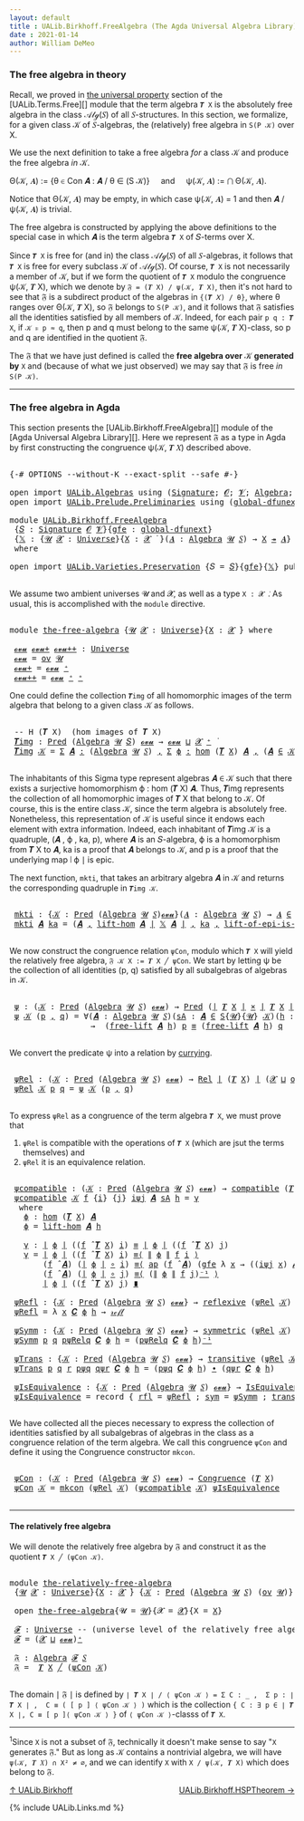 ```yaml
---
layout: default
title : UALib.Birkhoff.FreeAlgebra (The Agda Universal Algebra Library)
date : 2021-01-14
author: William DeMeo
---
```


### <a id="the-free-algebra-in-theory">The free algebra in theory</a>

Recall, we proved in [the universal property](UALib.Terms.Free.html#the-universal-property) section of the [UALib.Terms.Free][] module that the term algebra `𝑻 X` is the absolutely free algebra in the class 𝒜𝓁ℊ(𝑆) of all 𝑆-structures. In this section, we formalize, for a given class 𝒦 of 𝑆-algebras, the (relatively) free algebra in `S(P 𝒦)` over X.

We use the next definition to take a free algebra *for* a class 𝒦 and produce the free algebra *in* 𝒦.

Θ(𝒦, 𝑨) := {θ ∈ Con 𝑨 : 𝑨 / θ ∈ (S 𝒦)} &nbsp; &nbsp; and &nbsp; &nbsp; ψ(𝒦, 𝑨) := ⋂ Θ(𝒦, 𝑨).

Notice that Θ(𝒦, 𝑨) may be empty, in which case ψ(𝒦, 𝑨) = 1 and then 𝑨 / ψ(𝒦, 𝑨) is trivial.

The free algebra is constructed by applying the above definitions to the special case in which 𝑨 is the term algebra `𝑻 X` of 𝑆-terms over X.

Since `𝑻 X` is free for (and in) the class 𝒜𝓁ℊ(𝑆) of all 𝑆-algebras, it follows that `𝑻 X` is free for every subclass 𝒦 of 𝒜𝓁ℊ(𝑆). Of course, `𝑻 X` is not necessarily a member of 𝒦, but if we form the quotient of `𝑻 X` modulo the congruence ψ(𝒦, 𝑻 X), which we denote by `𝔉 = (𝑻 X) / ψ(𝒦, 𝑻 X)`, then it's not hard to see that 𝔉 is a subdirect product of the algebras in `{(𝑻 𝑋) / θ}`, where θ ranges over Θ(𝒦, 𝑻 X), so 𝔉 belongs to `S(P 𝒦)`, and it follows that 𝔉 satisfies all the identities satisfied by all members of 𝒦.  Indeed, for each pair `p q : 𝑻 X`, if `𝒦 ⊧ p ≈ q`, then p and q must belong to the same ψ(𝒦, 𝑻 X)-class, so p and q are identified in the quotient 𝔉.

The 𝔉 that we have just defined is called the **free algebra over** 𝒦 **generated by** `X` and (because of what we just observed) we may say that 𝔉 is free *in* `S(P 𝒦)`.

-----------------------

### <a id="the-free-algebra-in-agda">The free algebra in Agda</a>

This section presents the [UALib.Birkhoff.FreeAlgebra][] module of the [Agda Universal Algebra Library][].  Here we represent 𝔉 as a type in Agda by first constructing the congruence ψ(𝒦, 𝑻 𝑋) described above.

<pre class="Agda">

<a id="2162" class="Symbol">{-#</a> <a id="2166" class="Keyword">OPTIONS</a> <a id="2174" class="Pragma">--without-K</a> <a id="2186" class="Pragma">--exact-split</a> <a id="2200" class="Pragma">--safe</a> <a id="2207" class="Symbol">#-}</a>

<a id="2212" class="Keyword">open</a> <a id="2217" class="Keyword">import</a> <a id="2224" href="UALib.Algebras.html" class="Module">UALib.Algebras</a> <a id="2239" class="Keyword">using</a> <a id="2245" class="Symbol">(</a><a id="2246" href="UALib.Algebras.Signatures.html#1457" class="Function">Signature</a><a id="2255" class="Symbol">;</a> <a id="2257" href="universes.html#613" class="Generalizable">𝓞</a><a id="2258" class="Symbol">;</a> <a id="2260" href="universes.html#617" class="Generalizable">𝓥</a><a id="2261" class="Symbol">;</a> <a id="2263" href="UALib.Algebras.Algebras.html#813" class="Function">Algebra</a><a id="2270" class="Symbol">;</a> <a id="2272" href="UALib.Algebras.Algebras.html#3579" class="Function Operator">_↠_</a><a id="2275" class="Symbol">)</a>
<a id="2277" class="Keyword">open</a> <a id="2282" class="Keyword">import</a> <a id="2289" href="UALib.Prelude.Preliminaries.html" class="Module">UALib.Prelude.Preliminaries</a> <a id="2317" class="Keyword">using</a> <a id="2323" class="Symbol">(</a><a id="2324" href="MGS-Subsingleton-Theorems.html#3468" class="Function">global-dfunext</a><a id="2338" class="Symbol">;</a> <a id="2340" href="universes.html#551" class="Postulate">Universe</a><a id="2348" class="Symbol">;</a> <a id="2350" href="universes.html#758" class="Function Operator">_̇</a><a id="2352" class="Symbol">)</a>

<a id="2355" class="Keyword">module</a> <a id="2362" href="UALib.Birkhoff.FreeAlgebra.html" class="Module">UALib.Birkhoff.FreeAlgebra</a>
 <a id="2390" class="Symbol">{</a><a id="2391" href="UALib.Birkhoff.FreeAlgebra.html#2391" class="Bound">𝑆</a> <a id="2393" class="Symbol">:</a> <a id="2395" href="UALib.Algebras.Signatures.html#1457" class="Function">Signature</a> <a id="2405" href="universes.html#613" class="Generalizable">𝓞</a> <a id="2407" href="universes.html#617" class="Generalizable">𝓥</a><a id="2408" class="Symbol">}{</a><a id="2410" href="UALib.Birkhoff.FreeAlgebra.html#2410" class="Bound">gfe</a> <a id="2414" class="Symbol">:</a> <a id="2416" href="MGS-Subsingleton-Theorems.html#3468" class="Function">global-dfunext</a><a id="2430" class="Symbol">}</a>
 <a id="2433" class="Symbol">{</a><a id="2434" href="UALib.Birkhoff.FreeAlgebra.html#2434" class="Bound">𝕏</a> <a id="2436" class="Symbol">:</a> <a id="2438" class="Symbol">{</a><a id="2439" href="UALib.Birkhoff.FreeAlgebra.html#2439" class="Bound">𝓤</a> <a id="2441" href="UALib.Birkhoff.FreeAlgebra.html#2441" class="Bound">𝓧</a> <a id="2443" class="Symbol">:</a> <a id="2445" href="universes.html#551" class="Postulate">Universe</a><a id="2453" class="Symbol">}{</a><a id="2455" href="UALib.Birkhoff.FreeAlgebra.html#2455" class="Bound">X</a> <a id="2457" class="Symbol">:</a> <a id="2459" href="UALib.Birkhoff.FreeAlgebra.html#2441" class="Bound">𝓧</a> <a id="2461" href="universes.html#758" class="Function Operator">̇</a> <a id="2463" class="Symbol">}(</a><a id="2465" href="UALib.Birkhoff.FreeAlgebra.html#2465" class="Bound">𝑨</a> <a id="2467" class="Symbol">:</a> <a id="2469" href="UALib.Algebras.Algebras.html#813" class="Function">Algebra</a> <a id="2477" href="UALib.Birkhoff.FreeAlgebra.html#2439" class="Bound">𝓤</a> <a id="2479" href="UALib.Birkhoff.FreeAlgebra.html#2391" class="Bound">𝑆</a><a id="2480" class="Symbol">)</a> <a id="2482" class="Symbol">→</a> <a id="2484" href="UALib.Birkhoff.FreeAlgebra.html#2455" class="Bound">X</a> <a id="2486" href="UALib.Algebras.Algebras.html#3579" class="Function Operator">↠</a> <a id="2488" href="UALib.Birkhoff.FreeAlgebra.html#2465" class="Bound">𝑨</a><a id="2489" class="Symbol">}</a>
 <a id="2492" class="Keyword">where</a>

<a id="2499" class="Keyword">open</a> <a id="2504" class="Keyword">import</a> <a id="2511" href="UALib.Varieties.Preservation.html" class="Module">UALib.Varieties.Preservation</a> <a id="2540" class="Symbol">{</a><a id="2541" class="Argument">𝑆</a> <a id="2543" class="Symbol">=</a> <a id="2545" href="UALib.Birkhoff.FreeAlgebra.html#2391" class="Bound">𝑆</a><a id="2546" class="Symbol">}{</a><a id="2548" href="UALib.Birkhoff.FreeAlgebra.html#2410" class="Bound">gfe</a><a id="2551" class="Symbol">}{</a><a id="2553" href="UALib.Birkhoff.FreeAlgebra.html#2434" class="Bound">𝕏</a><a id="2554" class="Symbol">}</a> <a id="2556" class="Keyword">public</a>

</pre>

We assume two ambient universes 𝓤 and 𝓧, as well as a type `X : 𝓧 ̇`. As usual, this is accomplished with the `module` directive.

<pre class="Agda">

<a id="2721" class="Keyword">module</a> <a id="the-free-algebra"></a><a id="2728" href="UALib.Birkhoff.FreeAlgebra.html#2728" class="Module">the-free-algebra</a> <a id="2745" class="Symbol">{</a><a id="2746" href="UALib.Birkhoff.FreeAlgebra.html#2746" class="Bound">𝓤</a> <a id="2748" href="UALib.Birkhoff.FreeAlgebra.html#2748" class="Bound">𝓧</a> <a id="2750" class="Symbol">:</a> <a id="2752" href="universes.html#551" class="Postulate">Universe</a><a id="2760" class="Symbol">}{</a><a id="2762" href="UALib.Birkhoff.FreeAlgebra.html#2762" class="Bound">X</a> <a id="2764" class="Symbol">:</a> <a id="2766" href="UALib.Birkhoff.FreeAlgebra.html#2748" class="Bound">𝓧</a> <a id="2768" href="universes.html#758" class="Function Operator">̇</a><a id="2769" class="Symbol">}</a> <a id="2771" class="Keyword">where</a>

 <a id="the-free-algebra.𝓸𝓿𝓾"></a><a id="2779" href="UALib.Birkhoff.FreeAlgebra.html#2779" class="Function">𝓸𝓿𝓾</a> <a id="the-free-algebra.𝓸𝓿𝓾+"></a><a id="2783" href="UALib.Birkhoff.FreeAlgebra.html#2783" class="Function">𝓸𝓿𝓾+</a> <a id="the-free-algebra.𝓸𝓿𝓾++"></a><a id="2788" href="UALib.Birkhoff.FreeAlgebra.html#2788" class="Function">𝓸𝓿𝓾++</a> <a id="2794" class="Symbol">:</a> <a id="2796" href="universes.html#551" class="Postulate">Universe</a>
 <a id="2806" href="UALib.Birkhoff.FreeAlgebra.html#2779" class="Function">𝓸𝓿𝓾</a> <a id="2810" class="Symbol">=</a> <a id="2812" href="UALib.Relations.Congruences.html#933" class="Function">ov</a> <a id="2815" href="UALib.Birkhoff.FreeAlgebra.html#2746" class="Bound">𝓤</a>
 <a id="2818" href="UALib.Birkhoff.FreeAlgebra.html#2783" class="Function">𝓸𝓿𝓾+</a> <a id="2823" class="Symbol">=</a> <a id="2825" href="UALib.Birkhoff.FreeAlgebra.html#2779" class="Function">𝓸𝓿𝓾</a> <a id="2829" href="universes.html#527" class="Function Operator">⁺</a>
 <a id="2832" href="UALib.Birkhoff.FreeAlgebra.html#2788" class="Function">𝓸𝓿𝓾++</a> <a id="2838" class="Symbol">=</a> <a id="2840" href="UALib.Birkhoff.FreeAlgebra.html#2779" class="Function">𝓸𝓿𝓾</a> <a id="2844" href="universes.html#527" class="Function Operator">⁺</a> <a id="2846" href="universes.html#527" class="Function Operator">⁺</a>
</pre>

One could define the collection `𝑻img` of all homomorphic images of the term algebra that belong to a given class 𝒦 as follows.

<pre class="Agda">

 <a id="3004" class="Comment">-- H (𝑻 X)  (hom images of 𝑻 X)</a>
 <a id="the-free-algebra.𝑻img"></a><a id="3037" href="UALib.Birkhoff.FreeAlgebra.html#3037" class="Function">𝑻img</a> <a id="3042" class="Symbol">:</a> <a id="3044" href="UALib.Relations.Unary.html#1082" class="Function">Pred</a> <a id="3049" class="Symbol">(</a><a id="3050" href="UALib.Algebras.Algebras.html#813" class="Function">Algebra</a> <a id="3058" href="UALib.Birkhoff.FreeAlgebra.html#2746" class="Bound">𝓤</a> <a id="3060" href="UALib.Birkhoff.FreeAlgebra.html#2391" class="Bound">𝑆</a><a id="3061" class="Symbol">)</a> <a id="3063" href="UALib.Birkhoff.FreeAlgebra.html#2779" class="Function">𝓸𝓿𝓾</a> <a id="3067" class="Symbol">→</a> <a id="3069" href="UALib.Birkhoff.FreeAlgebra.html#2779" class="Function">𝓸𝓿𝓾</a> <a id="3073" href="Agda.Primitive.html#636" class="Function Operator">⊔</a> <a id="3075" href="UALib.Birkhoff.FreeAlgebra.html#2748" class="Bound">𝓧</a> <a id="3077" href="universes.html#527" class="Function Operator">⁺</a> <a id="3079" href="universes.html#758" class="Function Operator">̇</a>
 <a id="3082" href="UALib.Birkhoff.FreeAlgebra.html#3037" class="Function">𝑻img</a> <a id="3087" href="UALib.Birkhoff.FreeAlgebra.html#3087" class="Bound">𝒦</a> <a id="3089" class="Symbol">=</a> <a id="3091" href="MGS-MLTT.html#3074" class="Function">Σ</a> <a id="3093" href="UALib.Birkhoff.FreeAlgebra.html#3093" class="Bound">𝑨</a> <a id="3095" href="MGS-MLTT.html#3074" class="Function">꞉</a> <a id="3097" class="Symbol">(</a><a id="3098" href="UALib.Algebras.Algebras.html#813" class="Function">Algebra</a> <a id="3106" href="UALib.Birkhoff.FreeAlgebra.html#2746" class="Bound">𝓤</a> <a id="3108" href="UALib.Birkhoff.FreeAlgebra.html#2391" class="Bound">𝑆</a><a id="3109" class="Symbol">)</a> <a id="3111" href="MGS-MLTT.html#3074" class="Function">,</a> <a id="3113" href="MGS-MLTT.html#3074" class="Function">Σ</a> <a id="3115" href="UALib.Birkhoff.FreeAlgebra.html#3115" class="Bound">ϕ</a> <a id="3117" href="MGS-MLTT.html#3074" class="Function">꞉</a> <a id="3119" href="UALib.Homomorphisms.Basic.html#2062" class="Function">hom</a> <a id="3123" class="Symbol">(</a><a id="3124" href="UALib.Terms.Free.html#1035" class="Function">𝑻</a> <a id="3126" href="UALib.Birkhoff.FreeAlgebra.html#2762" class="Bound">X</a><a id="3127" class="Symbol">)</a> <a id="3129" href="UALib.Birkhoff.FreeAlgebra.html#3093" class="Bound">𝑨</a> <a id="3131" href="MGS-MLTT.html#3074" class="Function">,</a> <a id="3133" class="Symbol">(</a><a id="3134" href="UALib.Birkhoff.FreeAlgebra.html#3093" class="Bound">𝑨</a> <a id="3136" href="UALib.Relations.Unary.html#2719" class="Function Operator">∈</a> <a id="3138" href="UALib.Birkhoff.FreeAlgebra.html#3087" class="Bound">𝒦</a><a id="3139" class="Symbol">)</a> <a id="3141" href="MGS-MLTT.html#3515" class="Function Operator">×</a> <a id="3143" href="UALib.Prelude.Inverses.html#2388" class="Function">Epic</a> <a id="3148" href="UALib.Prelude.Preliminaries.html#10371" class="Function Operator">∣</a> <a id="3150" href="UALib.Birkhoff.FreeAlgebra.html#3115" class="Bound">ϕ</a> <a id="3152" href="UALib.Prelude.Preliminaries.html#10371" class="Function Operator">∣</a>

</pre>

The inhabitants of this Sigma type represent algebras 𝑨 ∈ 𝒦 such that there exists a surjective homomorphism ϕ : hom (𝑻 X) 𝑨. Thus, 𝑻img represents the collection of all homomorphic images of 𝑻 X that belong to 𝒦.  Of course, this is the entire class 𝒦, since the term algebra is absolutely free. Nonetheless, this representation of 𝒦 is useful since it endows each element with extra information.  Indeed, each inhabitant of 𝑻img 𝒦 is a quadruple, (𝑨 , ϕ , ka, p), where 𝑨 is an 𝑆-algebra, ϕ is a homomorphism from 𝑻 X to 𝑨, ka is a proof that 𝑨 belongs to 𝒦, and p is a proof that the underlying map ∣ ϕ ∣ is epic.

The next function, `mkti`, that takes an arbitrary algebra 𝑨 in 𝒦 and returns the corresponding quadruple in `𝑻img 𝒦`.

<pre class="Agda">

 <a id="the-free-algebra.mkti"></a><a id="3920" href="UALib.Birkhoff.FreeAlgebra.html#3920" class="Function">mkti</a> <a id="3925" class="Symbol">:</a> <a id="3927" class="Symbol">{</a><a id="3928" href="UALib.Birkhoff.FreeAlgebra.html#3928" class="Bound">𝒦</a> <a id="3930" class="Symbol">:</a> <a id="3932" href="UALib.Relations.Unary.html#1082" class="Function">Pred</a> <a id="3937" class="Symbol">(</a><a id="3938" href="UALib.Algebras.Algebras.html#813" class="Function">Algebra</a> <a id="3946" href="UALib.Birkhoff.FreeAlgebra.html#2746" class="Bound">𝓤</a> <a id="3948" href="UALib.Birkhoff.FreeAlgebra.html#2391" class="Bound">𝑆</a><a id="3949" class="Symbol">)</a><a id="3950" href="UALib.Birkhoff.FreeAlgebra.html#2779" class="Function">𝓸𝓿𝓾</a><a id="3953" class="Symbol">}(</a><a id="3955" href="UALib.Birkhoff.FreeAlgebra.html#3955" class="Bound">𝑨</a> <a id="3957" class="Symbol">:</a> <a id="3959" href="UALib.Algebras.Algebras.html#813" class="Function">Algebra</a> <a id="3967" href="UALib.Birkhoff.FreeAlgebra.html#2746" class="Bound">𝓤</a> <a id="3969" href="UALib.Birkhoff.FreeAlgebra.html#2391" class="Bound">𝑆</a><a id="3970" class="Symbol">)</a> <a id="3972" class="Symbol">→</a> <a id="3974" href="UALib.Birkhoff.FreeAlgebra.html#3955" class="Bound">𝑨</a> <a id="3976" href="UALib.Relations.Unary.html#2719" class="Function Operator">∈</a> <a id="3978" href="UALib.Birkhoff.FreeAlgebra.html#3928" class="Bound">𝒦</a> <a id="3980" class="Symbol">→</a> <a id="3982" href="UALib.Birkhoff.FreeAlgebra.html#3037" class="Function">𝑻img</a> <a id="3987" href="UALib.Birkhoff.FreeAlgebra.html#3928" class="Bound">𝒦</a>
 <a id="3990" href="UALib.Birkhoff.FreeAlgebra.html#3920" class="Function">mkti</a> <a id="3995" href="UALib.Birkhoff.FreeAlgebra.html#3995" class="Bound">𝑨</a> <a id="3997" href="UALib.Birkhoff.FreeAlgebra.html#3997" class="Bound">ka</a> <a id="4000" class="Symbol">=</a> <a id="4002" class="Symbol">(</a><a id="4003" href="UALib.Birkhoff.FreeAlgebra.html#3995" class="Bound">𝑨</a> <a id="4005" href="UALib.Prelude.Preliminaries.html#5763" class="InductiveConstructor Operator">,</a> <a id="4007" href="UALib.Terms.Free.html#1757" class="Function">lift-hom</a> <a id="4016" href="UALib.Birkhoff.FreeAlgebra.html#3995" class="Bound">𝑨</a> <a id="4018" href="UALib.Prelude.Preliminaries.html#10371" class="Function Operator">∣</a> <a id="4020" href="UALib.Birkhoff.FreeAlgebra.html#2434" class="Bound">𝕏</a> <a id="4022" href="UALib.Birkhoff.FreeAlgebra.html#3995" class="Bound">𝑨</a> <a id="4024" href="UALib.Prelude.Preliminaries.html#10371" class="Function Operator">∣</a> <a id="4026" href="UALib.Prelude.Preliminaries.html#5763" class="InductiveConstructor Operator">,</a> <a id="4028" href="UALib.Birkhoff.FreeAlgebra.html#3997" class="Bound">ka</a> <a id="4031" href="UALib.Prelude.Preliminaries.html#5763" class="InductiveConstructor Operator">,</a> <a id="4033" href="UALib.Terms.Free.html#3055" class="Function">lift-of-epi-is-epi</a> <a id="4052" href="UALib.Birkhoff.FreeAlgebra.html#3995" class="Bound">𝑨</a> <a id="4054" href="UALib.Prelude.Preliminaries.html#10371" class="Function Operator">∣</a> <a id="4056" href="UALib.Birkhoff.FreeAlgebra.html#2434" class="Bound">𝕏</a> <a id="4058" href="UALib.Birkhoff.FreeAlgebra.html#3995" class="Bound">𝑨</a> <a id="4060" href="UALib.Prelude.Preliminaries.html#10371" class="Function Operator">∣</a> <a id="4062" href="UALib.Prelude.Preliminaries.html#10452" class="Function Operator">∥</a> <a id="4064" href="UALib.Birkhoff.FreeAlgebra.html#2434" class="Bound">𝕏</a> <a id="4066" href="UALib.Birkhoff.FreeAlgebra.html#3995" class="Bound">𝑨</a> <a id="4068" href="UALib.Prelude.Preliminaries.html#10452" class="Function Operator">∥</a><a id="4069" class="Symbol">)</a>

</pre>

We now construct the congruence relation `ψCon`, modulo which `𝑻 X` will yield the relatively free algebra, `𝔉 𝒦 X := 𝑻 X ╱ ψCon`. We start by letting ψ be the collection of all identities (p, q) satisfied by all subalgebras of algebras in 𝒦.

<pre class="Agda">

 <a id="the-free-algebra.ψ"></a><a id="4343" href="UALib.Birkhoff.FreeAlgebra.html#4343" class="Function">ψ</a> <a id="4345" class="Symbol">:</a> <a id="4347" class="Symbol">(</a><a id="4348" href="UALib.Birkhoff.FreeAlgebra.html#4348" class="Bound">𝒦</a> <a id="4350" class="Symbol">:</a> <a id="4352" href="UALib.Relations.Unary.html#1082" class="Function">Pred</a> <a id="4357" class="Symbol">(</a><a id="4358" href="UALib.Algebras.Algebras.html#813" class="Function">Algebra</a> <a id="4366" href="UALib.Birkhoff.FreeAlgebra.html#2746" class="Bound">𝓤</a> <a id="4368" href="UALib.Birkhoff.FreeAlgebra.html#2391" class="Bound">𝑆</a><a id="4369" class="Symbol">)</a> <a id="4371" href="UALib.Birkhoff.FreeAlgebra.html#2779" class="Function">𝓸𝓿𝓾</a><a id="4374" class="Symbol">)</a> <a id="4376" class="Symbol">→</a> <a id="4378" href="UALib.Relations.Unary.html#1082" class="Function">Pred</a> <a id="4383" class="Symbol">(</a><a id="4384" href="UALib.Prelude.Preliminaries.html#10371" class="Function Operator">∣</a> <a id="4386" href="UALib.Terms.Free.html#1035" class="Function">𝑻</a> <a id="4388" href="UALib.Birkhoff.FreeAlgebra.html#2762" class="Bound">X</a> <a id="4390" href="UALib.Prelude.Preliminaries.html#10371" class="Function Operator">∣</a> <a id="4392" href="MGS-MLTT.html#3515" class="Function Operator">×</a> <a id="4394" href="UALib.Prelude.Preliminaries.html#10371" class="Function Operator">∣</a> <a id="4396" href="UALib.Terms.Free.html#1035" class="Function">𝑻</a> <a id="4398" href="UALib.Birkhoff.FreeAlgebra.html#2762" class="Bound">X</a> <a id="4400" href="UALib.Prelude.Preliminaries.html#10371" class="Function Operator">∣</a><a id="4401" class="Symbol">)</a> <a id="4403" class="Symbol">(</a><a id="4404" href="UALib.Birkhoff.FreeAlgebra.html#2748" class="Bound">𝓧</a> <a id="4406" href="Agda.Primitive.html#636" class="Function Operator">⊔</a> <a id="4408" href="UALib.Relations.Congruences.html#933" class="Function">ov</a> <a id="4411" href="UALib.Birkhoff.FreeAlgebra.html#2746" class="Bound">𝓤</a><a id="4412" class="Symbol">)</a>
 <a id="4415" href="UALib.Birkhoff.FreeAlgebra.html#4343" class="Function">ψ</a> <a id="4417" href="UALib.Birkhoff.FreeAlgebra.html#4417" class="Bound">𝒦</a> <a id="4419" class="Symbol">(</a><a id="4420" href="UALib.Birkhoff.FreeAlgebra.html#4420" class="Bound">p</a> <a id="4422" href="UALib.Prelude.Preliminaries.html#5763" class="InductiveConstructor Operator">,</a> <a id="4424" href="UALib.Birkhoff.FreeAlgebra.html#4424" class="Bound">q</a><a id="4425" class="Symbol">)</a> <a id="4427" class="Symbol">=</a> <a id="4429" class="Symbol">∀(</a><a id="4431" href="UALib.Birkhoff.FreeAlgebra.html#4431" class="Bound">𝑨</a> <a id="4433" class="Symbol">:</a> <a id="4435" href="UALib.Algebras.Algebras.html#813" class="Function">Algebra</a> <a id="4443" href="UALib.Birkhoff.FreeAlgebra.html#2746" class="Bound">𝓤</a> <a id="4445" href="UALib.Birkhoff.FreeAlgebra.html#2391" class="Bound">𝑆</a><a id="4446" class="Symbol">)(</a><a id="4448" href="UALib.Birkhoff.FreeAlgebra.html#4448" class="Bound">sA</a> <a id="4451" class="Symbol">:</a> <a id="4453" href="UALib.Birkhoff.FreeAlgebra.html#4431" class="Bound">𝑨</a> <a id="4455" href="UALib.Relations.Unary.html#2719" class="Function Operator">∈</a> <a id="4457" href="UALib.Varieties.Varieties.html#3089" class="Datatype">S</a><a id="4458" class="Symbol">{</a><a id="4459" href="UALib.Birkhoff.FreeAlgebra.html#2746" class="Bound">𝓤</a><a id="4460" class="Symbol">}{</a><a id="4462" href="UALib.Birkhoff.FreeAlgebra.html#2746" class="Bound">𝓤</a><a id="4463" class="Symbol">}</a> <a id="4465" href="UALib.Birkhoff.FreeAlgebra.html#4417" class="Bound">𝒦</a><a id="4466" class="Symbol">)(</a><a id="4468" href="UALib.Birkhoff.FreeAlgebra.html#4468" class="Bound">h</a> <a id="4470" class="Symbol">:</a> <a id="4472" href="UALib.Birkhoff.FreeAlgebra.html#2762" class="Bound">X</a> <a id="4474" class="Symbol">→</a> <a id="4476" href="UALib.Prelude.Preliminaries.html#10371" class="Function Operator">∣</a> <a id="4478" href="UALib.Birkhoff.FreeAlgebra.html#4431" class="Bound">𝑨</a> <a id="4480" href="UALib.Prelude.Preliminaries.html#10371" class="Function Operator">∣</a> <a id="4482" class="Symbol">)</a>
                 <a id="4501" class="Symbol">→</a>  <a id="4504" class="Symbol">(</a><a id="4505" href="UALib.Terms.Free.html#1515" class="Function">free-lift</a> <a id="4515" href="UALib.Birkhoff.FreeAlgebra.html#4431" class="Bound">𝑨</a> <a id="4517" href="UALib.Birkhoff.FreeAlgebra.html#4468" class="Bound">h</a><a id="4518" class="Symbol">)</a> <a id="4520" href="UALib.Birkhoff.FreeAlgebra.html#4420" class="Bound">p</a> <a id="4522" href="UALib.Prelude.Preliminaries.html#5654" class="Datatype Operator">≡</a> <a id="4524" class="Symbol">(</a><a id="4525" href="UALib.Terms.Free.html#1515" class="Function">free-lift</a> <a id="4535" href="UALib.Birkhoff.FreeAlgebra.html#4431" class="Bound">𝑨</a> <a id="4537" href="UALib.Birkhoff.FreeAlgebra.html#4468" class="Bound">h</a><a id="4538" class="Symbol">)</a> <a id="4540" href="UALib.Birkhoff.FreeAlgebra.html#4424" class="Bound">q</a>

</pre>

We convert the predicate ψ into a relation by [currying](https://en.wikipedia.org/wiki/Currying).

<pre class="Agda">

 <a id="the-free-algebra.ψRel"></a><a id="4669" href="UALib.Birkhoff.FreeAlgebra.html#4669" class="Function">ψRel</a> <a id="4674" class="Symbol">:</a> <a id="4676" class="Symbol">(</a><a id="4677" href="UALib.Birkhoff.FreeAlgebra.html#4677" class="Bound">𝒦</a> <a id="4679" class="Symbol">:</a> <a id="4681" href="UALib.Relations.Unary.html#1082" class="Function">Pred</a> <a id="4686" class="Symbol">(</a><a id="4687" href="UALib.Algebras.Algebras.html#813" class="Function">Algebra</a> <a id="4695" href="UALib.Birkhoff.FreeAlgebra.html#2746" class="Bound">𝓤</a> <a id="4697" href="UALib.Birkhoff.FreeAlgebra.html#2391" class="Bound">𝑆</a><a id="4698" class="Symbol">)</a> <a id="4700" href="UALib.Birkhoff.FreeAlgebra.html#2779" class="Function">𝓸𝓿𝓾</a><a id="4703" class="Symbol">)</a> <a id="4705" class="Symbol">→</a> <a id="4707" href="UALib.Relations.Binary.html#1507" class="Function">Rel</a> <a id="4711" href="UALib.Prelude.Preliminaries.html#10371" class="Function Operator">∣</a> <a id="4713" class="Symbol">(</a><a id="4714" href="UALib.Terms.Free.html#1035" class="Function">𝑻</a> <a id="4716" href="UALib.Birkhoff.FreeAlgebra.html#2762" class="Bound">X</a><a id="4717" class="Symbol">)</a> <a id="4719" href="UALib.Prelude.Preliminaries.html#10371" class="Function Operator">∣</a> <a id="4721" class="Symbol">(</a><a id="4722" href="UALib.Birkhoff.FreeAlgebra.html#2748" class="Bound">𝓧</a> <a id="4724" href="Agda.Primitive.html#636" class="Function Operator">⊔</a> <a id="4726" href="UALib.Relations.Congruences.html#933" class="Function">ov</a> <a id="4729" href="UALib.Birkhoff.FreeAlgebra.html#2746" class="Bound">𝓤</a><a id="4730" class="Symbol">)</a>
 <a id="4733" href="UALib.Birkhoff.FreeAlgebra.html#4669" class="Function">ψRel</a> <a id="4738" href="UALib.Birkhoff.FreeAlgebra.html#4738" class="Bound">𝒦</a> <a id="4740" href="UALib.Birkhoff.FreeAlgebra.html#4740" class="Bound">p</a> <a id="4742" href="UALib.Birkhoff.FreeAlgebra.html#4742" class="Bound">q</a> <a id="4744" class="Symbol">=</a> <a id="4746" href="UALib.Birkhoff.FreeAlgebra.html#4343" class="Function">ψ</a> <a id="4748" href="UALib.Birkhoff.FreeAlgebra.html#4738" class="Bound">𝒦</a> <a id="4750" class="Symbol">(</a><a id="4751" href="UALib.Birkhoff.FreeAlgebra.html#4740" class="Bound">p</a> <a id="4753" href="UALib.Prelude.Preliminaries.html#5763" class="InductiveConstructor Operator">,</a> <a id="4755" href="UALib.Birkhoff.FreeAlgebra.html#4742" class="Bound">q</a><a id="4756" class="Symbol">)</a>

</pre>

To express `ψRel` as a congruence of the term algebra `𝑻 X`, we must prove that

1. `ψRel` is compatible with the operations of `𝑻 X` (which are jsut the terms themselves) and
2. `ψRel` it is an equivalence relation.

<pre class="Agda">

 <a id="the-free-algebra.ψcompatible"></a><a id="5004" href="UALib.Birkhoff.FreeAlgebra.html#5004" class="Function">ψcompatible</a> <a id="5016" class="Symbol">:</a> <a id="5018" class="Symbol">(</a><a id="5019" href="UALib.Birkhoff.FreeAlgebra.html#5019" class="Bound">𝒦</a> <a id="5021" class="Symbol">:</a> <a id="5023" href="UALib.Relations.Unary.html#1082" class="Function">Pred</a> <a id="5028" class="Symbol">(</a><a id="5029" href="UALib.Algebras.Algebras.html#813" class="Function">Algebra</a> <a id="5037" href="UALib.Birkhoff.FreeAlgebra.html#2746" class="Bound">𝓤</a> <a id="5039" href="UALib.Birkhoff.FreeAlgebra.html#2391" class="Bound">𝑆</a><a id="5040" class="Symbol">)</a> <a id="5042" href="UALib.Birkhoff.FreeAlgebra.html#2779" class="Function">𝓸𝓿𝓾</a><a id="5045" class="Symbol">)</a> <a id="5047" class="Symbol">→</a> <a id="5049" href="UALib.Relations.Quotients.html#6644" class="Function">compatible</a> <a id="5060" class="Symbol">(</a><a id="5061" href="UALib.Terms.Free.html#1035" class="Function">𝑻</a> <a id="5063" href="UALib.Birkhoff.FreeAlgebra.html#2762" class="Bound">X</a><a id="5064" class="Symbol">)(</a><a id="5066" href="UALib.Birkhoff.FreeAlgebra.html#4669" class="Function">ψRel</a> <a id="5071" href="UALib.Birkhoff.FreeAlgebra.html#5019" class="Bound">𝒦</a><a id="5072" class="Symbol">)</a>
 <a id="5075" href="UALib.Birkhoff.FreeAlgebra.html#5004" class="Function">ψcompatible</a> <a id="5087" href="UALib.Birkhoff.FreeAlgebra.html#5087" class="Bound">𝒦</a> <a id="5089" href="UALib.Birkhoff.FreeAlgebra.html#5089" class="Bound">f</a> <a id="5091" class="Symbol">{</a><a id="5092" href="UALib.Birkhoff.FreeAlgebra.html#5092" class="Bound">i</a><a id="5093" class="Symbol">}</a> <a id="5095" class="Symbol">{</a><a id="5096" href="UALib.Birkhoff.FreeAlgebra.html#5096" class="Bound">j</a><a id="5097" class="Symbol">}</a> <a id="5099" href="UALib.Birkhoff.FreeAlgebra.html#5099" class="Bound">iψj</a> <a id="5103" href="UALib.Birkhoff.FreeAlgebra.html#5103" class="Bound">𝑨</a> <a id="5105" href="UALib.Birkhoff.FreeAlgebra.html#5105" class="Bound">sA</a> <a id="5108" href="UALib.Birkhoff.FreeAlgebra.html#5108" class="Bound">h</a> <a id="5110" class="Symbol">=</a> <a id="5112" href="UALib.Birkhoff.FreeAlgebra.html#5165" class="Function">γ</a>
  <a id="5116" class="Keyword">where</a>
   <a id="5125" href="UALib.Birkhoff.FreeAlgebra.html#5125" class="Function">ϕ</a> <a id="5127" class="Symbol">:</a> <a id="5129" href="UALib.Homomorphisms.Basic.html#2062" class="Function">hom</a> <a id="5133" class="Symbol">(</a><a id="5134" href="UALib.Terms.Free.html#1035" class="Function">𝑻</a> <a id="5136" href="UALib.Birkhoff.FreeAlgebra.html#2762" class="Bound">X</a><a id="5137" class="Symbol">)</a> <a id="5139" href="UALib.Birkhoff.FreeAlgebra.html#5103" class="Bound">𝑨</a>
   <a id="5144" href="UALib.Birkhoff.FreeAlgebra.html#5125" class="Function">ϕ</a> <a id="5146" class="Symbol">=</a> <a id="5148" href="UALib.Terms.Free.html#1757" class="Function">lift-hom</a> <a id="5157" href="UALib.Birkhoff.FreeAlgebra.html#5103" class="Bound">𝑨</a> <a id="5159" href="UALib.Birkhoff.FreeAlgebra.html#5108" class="Bound">h</a>

   <a id="5165" href="UALib.Birkhoff.FreeAlgebra.html#5165" class="Function">γ</a> <a id="5167" class="Symbol">:</a> <a id="5169" href="UALib.Prelude.Preliminaries.html#10371" class="Function Operator">∣</a> <a id="5171" href="UALib.Birkhoff.FreeAlgebra.html#5125" class="Function">ϕ</a> <a id="5173" href="UALib.Prelude.Preliminaries.html#10371" class="Function Operator">∣</a> <a id="5175" class="Symbol">((</a><a id="5177" href="UALib.Birkhoff.FreeAlgebra.html#5089" class="Bound">f</a> <a id="5179" href="UALib.Algebras.Algebras.html#3080" class="Function Operator">̂</a> <a id="5181" href="UALib.Terms.Free.html#1035" class="Function">𝑻</a> <a id="5183" href="UALib.Birkhoff.FreeAlgebra.html#2762" class="Bound">X</a><a id="5184" class="Symbol">)</a> <a id="5186" href="UALib.Birkhoff.FreeAlgebra.html#5092" class="Bound">i</a><a id="5187" class="Symbol">)</a> <a id="5189" href="UALib.Prelude.Preliminaries.html#5654" class="Datatype Operator">≡</a> <a id="5191" href="UALib.Prelude.Preliminaries.html#10371" class="Function Operator">∣</a> <a id="5193" href="UALib.Birkhoff.FreeAlgebra.html#5125" class="Function">ϕ</a> <a id="5195" href="UALib.Prelude.Preliminaries.html#10371" class="Function Operator">∣</a> <a id="5197" class="Symbol">((</a><a id="5199" href="UALib.Birkhoff.FreeAlgebra.html#5089" class="Bound">f</a> <a id="5201" href="UALib.Algebras.Algebras.html#3080" class="Function Operator">̂</a> <a id="5203" href="UALib.Terms.Free.html#1035" class="Function">𝑻</a> <a id="5205" href="UALib.Birkhoff.FreeAlgebra.html#2762" class="Bound">X</a><a id="5206" class="Symbol">)</a> <a id="5208" href="UALib.Birkhoff.FreeAlgebra.html#5096" class="Bound">j</a><a id="5209" class="Symbol">)</a>
   <a id="5214" href="UALib.Birkhoff.FreeAlgebra.html#5165" class="Function">γ</a> <a id="5216" class="Symbol">=</a> <a id="5218" href="UALib.Prelude.Preliminaries.html#10371" class="Function Operator">∣</a> <a id="5220" href="UALib.Birkhoff.FreeAlgebra.html#5125" class="Function">ϕ</a> <a id="5222" href="UALib.Prelude.Preliminaries.html#10371" class="Function Operator">∣</a> <a id="5224" class="Symbol">((</a><a id="5226" href="UALib.Birkhoff.FreeAlgebra.html#5089" class="Bound">f</a> <a id="5228" href="UALib.Algebras.Algebras.html#3080" class="Function Operator">̂</a> <a id="5230" href="UALib.Terms.Free.html#1035" class="Function">𝑻</a> <a id="5232" href="UALib.Birkhoff.FreeAlgebra.html#2762" class="Bound">X</a><a id="5233" class="Symbol">)</a> <a id="5235" href="UALib.Birkhoff.FreeAlgebra.html#5092" class="Bound">i</a><a id="5236" class="Symbol">)</a> <a id="5238" href="MGS-MLTT.html#5997" class="Function Operator">≡⟨</a> <a id="5241" href="UALib.Prelude.Preliminaries.html#10452" class="Function Operator">∥</a> <a id="5243" href="UALib.Birkhoff.FreeAlgebra.html#5125" class="Function">ϕ</a> <a id="5245" href="UALib.Prelude.Preliminaries.html#10452" class="Function Operator">∥</a> <a id="5247" href="UALib.Birkhoff.FreeAlgebra.html#5089" class="Bound">f</a> <a id="5249" href="UALib.Birkhoff.FreeAlgebra.html#5092" class="Bound">i</a> <a id="5251" href="MGS-MLTT.html#5997" class="Function Operator">⟩</a>
       <a id="5260" class="Symbol">(</a><a id="5261" href="UALib.Birkhoff.FreeAlgebra.html#5089" class="Bound">f</a> <a id="5263" href="UALib.Algebras.Algebras.html#3080" class="Function Operator">̂</a> <a id="5265" href="UALib.Birkhoff.FreeAlgebra.html#5103" class="Bound">𝑨</a><a id="5266" class="Symbol">)</a> <a id="5268" class="Symbol">(</a><a id="5269" href="UALib.Prelude.Preliminaries.html#10371" class="Function Operator">∣</a> <a id="5271" href="UALib.Birkhoff.FreeAlgebra.html#5125" class="Function">ϕ</a> <a id="5273" href="UALib.Prelude.Preliminaries.html#10371" class="Function Operator">∣</a> <a id="5275" href="MGS-MLTT.html#3813" class="Function Operator">∘</a> <a id="5277" href="UALib.Birkhoff.FreeAlgebra.html#5092" class="Bound">i</a><a id="5278" class="Symbol">)</a> <a id="5280" href="MGS-MLTT.html#5997" class="Function Operator">≡⟨</a> <a id="5283" href="MGS-MLTT.html#6613" class="Function">ap</a> <a id="5286" class="Symbol">(</a><a id="5287" href="UALib.Birkhoff.FreeAlgebra.html#5089" class="Bound">f</a> <a id="5289" href="UALib.Algebras.Algebras.html#3080" class="Function Operator">̂</a> <a id="5291" href="UALib.Birkhoff.FreeAlgebra.html#5103" class="Bound">𝑨</a><a id="5292" class="Symbol">)</a> <a id="5294" class="Symbol">(</a><a id="5295" href="UALib.Birkhoff.FreeAlgebra.html#2410" class="Bound">gfe</a> <a id="5299" class="Symbol">λ</a> <a id="5301" href="UALib.Birkhoff.FreeAlgebra.html#5301" class="Bound">x</a> <a id="5303" class="Symbol">→</a> <a id="5305" class="Symbol">((</a><a id="5307" href="UALib.Birkhoff.FreeAlgebra.html#5099" class="Bound">iψj</a> <a id="5311" href="UALib.Birkhoff.FreeAlgebra.html#5301" class="Bound">x</a><a id="5312" class="Symbol">)</a> <a id="5314" href="UALib.Birkhoff.FreeAlgebra.html#5103" class="Bound">𝑨</a> <a id="5316" href="UALib.Birkhoff.FreeAlgebra.html#5105" class="Bound">sA</a> <a id="5319" href="UALib.Birkhoff.FreeAlgebra.html#5108" class="Bound">h</a><a id="5320" class="Symbol">))</a> <a id="5323" href="MGS-MLTT.html#5997" class="Function Operator">⟩</a>
       <a id="5332" class="Symbol">(</a><a id="5333" href="UALib.Birkhoff.FreeAlgebra.html#5089" class="Bound">f</a> <a id="5335" href="UALib.Algebras.Algebras.html#3080" class="Function Operator">̂</a> <a id="5337" href="UALib.Birkhoff.FreeAlgebra.html#5103" class="Bound">𝑨</a><a id="5338" class="Symbol">)</a> <a id="5340" class="Symbol">(</a><a id="5341" href="UALib.Prelude.Preliminaries.html#10371" class="Function Operator">∣</a> <a id="5343" href="UALib.Birkhoff.FreeAlgebra.html#5125" class="Function">ϕ</a> <a id="5345" href="UALib.Prelude.Preliminaries.html#10371" class="Function Operator">∣</a> <a id="5347" href="MGS-MLTT.html#3813" class="Function Operator">∘</a> <a id="5349" href="UALib.Birkhoff.FreeAlgebra.html#5096" class="Bound">j</a><a id="5350" class="Symbol">)</a> <a id="5352" href="MGS-MLTT.html#5997" class="Function Operator">≡⟨</a> <a id="5355" class="Symbol">(</a><a id="5356" href="UALib.Prelude.Preliminaries.html#10452" class="Function Operator">∥</a> <a id="5358" href="UALib.Birkhoff.FreeAlgebra.html#5125" class="Function">ϕ</a> <a id="5360" href="UALib.Prelude.Preliminaries.html#10452" class="Function Operator">∥</a> <a id="5362" href="UALib.Birkhoff.FreeAlgebra.html#5089" class="Bound">f</a> <a id="5364" href="UALib.Birkhoff.FreeAlgebra.html#5096" class="Bound">j</a><a id="5365" class="Symbol">)</a><a id="5366" href="MGS-MLTT.html#6125" class="Function Operator">⁻¹</a> <a id="5369" href="MGS-MLTT.html#5997" class="Function Operator">⟩</a>
       <a id="5378" href="UALib.Prelude.Preliminaries.html#10371" class="Function Operator">∣</a> <a id="5380" href="UALib.Birkhoff.FreeAlgebra.html#5125" class="Function">ϕ</a> <a id="5382" href="UALib.Prelude.Preliminaries.html#10371" class="Function Operator">∣</a> <a id="5384" class="Symbol">((</a><a id="5386" href="UALib.Birkhoff.FreeAlgebra.html#5089" class="Bound">f</a> <a id="5388" href="UALib.Algebras.Algebras.html#3080" class="Function Operator">̂</a> <a id="5390" href="UALib.Terms.Free.html#1035" class="Function">𝑻</a> <a id="5392" href="UALib.Birkhoff.FreeAlgebra.html#2762" class="Bound">X</a><a id="5393" class="Symbol">)</a> <a id="5395" href="UALib.Birkhoff.FreeAlgebra.html#5096" class="Bound">j</a><a id="5396" class="Symbol">)</a> <a id="5398" href="MGS-MLTT.html#6079" class="Function Operator">∎</a>

 <a id="the-free-algebra.ψRefl"></a><a id="5402" href="UALib.Birkhoff.FreeAlgebra.html#5402" class="Function">ψRefl</a> <a id="5408" class="Symbol">:</a> <a id="5410" class="Symbol">{</a><a id="5411" href="UALib.Birkhoff.FreeAlgebra.html#5411" class="Bound">𝒦</a> <a id="5413" class="Symbol">:</a> <a id="5415" href="UALib.Relations.Unary.html#1082" class="Function">Pred</a> <a id="5420" class="Symbol">(</a><a id="5421" href="UALib.Algebras.Algebras.html#813" class="Function">Algebra</a> <a id="5429" href="UALib.Birkhoff.FreeAlgebra.html#2746" class="Bound">𝓤</a> <a id="5431" href="UALib.Birkhoff.FreeAlgebra.html#2391" class="Bound">𝑆</a><a id="5432" class="Symbol">)</a> <a id="5434" href="UALib.Birkhoff.FreeAlgebra.html#2779" class="Function">𝓸𝓿𝓾</a><a id="5437" class="Symbol">}</a> <a id="5439" class="Symbol">→</a> <a id="5441" href="UALib.Relations.Binary.html#2587" class="Function">reflexive</a> <a id="5451" class="Symbol">(</a><a id="5452" href="UALib.Birkhoff.FreeAlgebra.html#4669" class="Function">ψRel</a> <a id="5457" href="UALib.Birkhoff.FreeAlgebra.html#5411" class="Bound">𝒦</a><a id="5458" class="Symbol">)</a>
 <a id="5461" href="UALib.Birkhoff.FreeAlgebra.html#5402" class="Function">ψRefl</a> <a id="5467" class="Symbol">=</a> <a id="5469" class="Symbol">λ</a> <a id="5471" href="UALib.Birkhoff.FreeAlgebra.html#5471" class="Bound">x</a> <a id="5473" href="UALib.Birkhoff.FreeAlgebra.html#5473" class="Bound">𝑪</a> <a id="5475" href="UALib.Birkhoff.FreeAlgebra.html#5475" class="Bound">ϕ</a> <a id="5477" href="UALib.Birkhoff.FreeAlgebra.html#5477" class="Bound">h</a> <a id="5479" class="Symbol">→</a> <a id="5481" href="UALib.Prelude.Preliminaries.html#5668" class="InductiveConstructor">𝓇ℯ𝒻𝓁</a>

 <a id="the-free-algebra.ψSymm"></a><a id="5488" href="UALib.Birkhoff.FreeAlgebra.html#5488" class="Function">ψSymm</a> <a id="5494" class="Symbol">:</a> <a id="5496" class="Symbol">{</a><a id="5497" href="UALib.Birkhoff.FreeAlgebra.html#5497" class="Bound">𝒦</a> <a id="5499" class="Symbol">:</a> <a id="5501" href="UALib.Relations.Unary.html#1082" class="Function">Pred</a> <a id="5506" class="Symbol">(</a><a id="5507" href="UALib.Algebras.Algebras.html#813" class="Function">Algebra</a> <a id="5515" href="UALib.Birkhoff.FreeAlgebra.html#2746" class="Bound">𝓤</a> <a id="5517" href="UALib.Birkhoff.FreeAlgebra.html#2391" class="Bound">𝑆</a><a id="5518" class="Symbol">)</a> <a id="5520" href="UALib.Birkhoff.FreeAlgebra.html#2779" class="Function">𝓸𝓿𝓾</a><a id="5523" class="Symbol">}</a> <a id="5525" class="Symbol">→</a> <a id="5527" href="UALib.Relations.Binary.html#2675" class="Function">symmetric</a> <a id="5537" class="Symbol">(</a><a id="5538" href="UALib.Birkhoff.FreeAlgebra.html#4669" class="Function">ψRel</a> <a id="5543" href="UALib.Birkhoff.FreeAlgebra.html#5497" class="Bound">𝒦</a><a id="5544" class="Symbol">)</a>
 <a id="5547" href="UALib.Birkhoff.FreeAlgebra.html#5488" class="Function">ψSymm</a> <a id="5553" href="UALib.Birkhoff.FreeAlgebra.html#5553" class="Bound">p</a> <a id="5555" href="UALib.Birkhoff.FreeAlgebra.html#5555" class="Bound">q</a> <a id="5557" href="UALib.Birkhoff.FreeAlgebra.html#5557" class="Bound">pψRelq</a> <a id="5564" href="UALib.Birkhoff.FreeAlgebra.html#5564" class="Bound">𝑪</a> <a id="5566" href="UALib.Birkhoff.FreeAlgebra.html#5566" class="Bound">ϕ</a> <a id="5568" href="UALib.Birkhoff.FreeAlgebra.html#5568" class="Bound">h</a> <a id="5570" class="Symbol">=</a> <a id="5572" class="Symbol">(</a><a id="5573" href="UALib.Birkhoff.FreeAlgebra.html#5557" class="Bound">pψRelq</a> <a id="5580" href="UALib.Birkhoff.FreeAlgebra.html#5564" class="Bound">𝑪</a> <a id="5582" href="UALib.Birkhoff.FreeAlgebra.html#5566" class="Bound">ϕ</a> <a id="5584" href="UALib.Birkhoff.FreeAlgebra.html#5568" class="Bound">h</a><a id="5585" class="Symbol">)</a><a id="5586" href="MGS-MLTT.html#6125" class="Function Operator">⁻¹</a>

 <a id="the-free-algebra.ψTrans"></a><a id="5591" href="UALib.Birkhoff.FreeAlgebra.html#5591" class="Function">ψTrans</a> <a id="5598" class="Symbol">:</a> <a id="5600" class="Symbol">{</a><a id="5601" href="UALib.Birkhoff.FreeAlgebra.html#5601" class="Bound">𝒦</a> <a id="5603" class="Symbol">:</a> <a id="5605" href="UALib.Relations.Unary.html#1082" class="Function">Pred</a> <a id="5610" class="Symbol">(</a><a id="5611" href="UALib.Algebras.Algebras.html#813" class="Function">Algebra</a> <a id="5619" href="UALib.Birkhoff.FreeAlgebra.html#2746" class="Bound">𝓤</a> <a id="5621" href="UALib.Birkhoff.FreeAlgebra.html#2391" class="Bound">𝑆</a><a id="5622" class="Symbol">)</a> <a id="5624" href="UALib.Birkhoff.FreeAlgebra.html#2779" class="Function">𝓸𝓿𝓾</a><a id="5627" class="Symbol">}</a> <a id="5629" class="Symbol">→</a> <a id="5631" href="UALib.Relations.Binary.html#2773" class="Function">transitive</a> <a id="5642" class="Symbol">(</a><a id="5643" href="UALib.Birkhoff.FreeAlgebra.html#4669" class="Function">ψRel</a> <a id="5648" href="UALib.Birkhoff.FreeAlgebra.html#5601" class="Bound">𝒦</a><a id="5649" class="Symbol">)</a>
 <a id="5652" href="UALib.Birkhoff.FreeAlgebra.html#5591" class="Function">ψTrans</a> <a id="5659" href="UALib.Birkhoff.FreeAlgebra.html#5659" class="Bound">p</a> <a id="5661" href="UALib.Birkhoff.FreeAlgebra.html#5661" class="Bound">q</a> <a id="5663" href="UALib.Birkhoff.FreeAlgebra.html#5663" class="Bound">r</a> <a id="5665" href="UALib.Birkhoff.FreeAlgebra.html#5665" class="Bound">pψq</a> <a id="5669" href="UALib.Birkhoff.FreeAlgebra.html#5669" class="Bound">qψr</a> <a id="5673" href="UALib.Birkhoff.FreeAlgebra.html#5673" class="Bound">𝑪</a> <a id="5675" href="UALib.Birkhoff.FreeAlgebra.html#5675" class="Bound">ϕ</a> <a id="5677" href="UALib.Birkhoff.FreeAlgebra.html#5677" class="Bound">h</a> <a id="5679" class="Symbol">=</a> <a id="5681" class="Symbol">(</a><a id="5682" href="UALib.Birkhoff.FreeAlgebra.html#5665" class="Bound">pψq</a> <a id="5686" href="UALib.Birkhoff.FreeAlgebra.html#5673" class="Bound">𝑪</a> <a id="5688" href="UALib.Birkhoff.FreeAlgebra.html#5675" class="Bound">ϕ</a> <a id="5690" href="UALib.Birkhoff.FreeAlgebra.html#5677" class="Bound">h</a><a id="5691" class="Symbol">)</a> <a id="5693" href="MGS-MLTT.html#5910" class="Function Operator">∙</a> <a id="5695" class="Symbol">(</a><a id="5696" href="UALib.Birkhoff.FreeAlgebra.html#5669" class="Bound">qψr</a> <a id="5700" href="UALib.Birkhoff.FreeAlgebra.html#5673" class="Bound">𝑪</a> <a id="5702" href="UALib.Birkhoff.FreeAlgebra.html#5675" class="Bound">ϕ</a> <a id="5704" href="UALib.Birkhoff.FreeAlgebra.html#5677" class="Bound">h</a><a id="5705" class="Symbol">)</a>

 <a id="the-free-algebra.ψIsEquivalence"></a><a id="5709" href="UALib.Birkhoff.FreeAlgebra.html#5709" class="Function">ψIsEquivalence</a> <a id="5724" class="Symbol">:</a> <a id="5726" class="Symbol">{</a><a id="5727" href="UALib.Birkhoff.FreeAlgebra.html#5727" class="Bound">𝒦</a> <a id="5729" class="Symbol">:</a> <a id="5731" href="UALib.Relations.Unary.html#1082" class="Function">Pred</a> <a id="5736" class="Symbol">(</a><a id="5737" href="UALib.Algebras.Algebras.html#813" class="Function">Algebra</a> <a id="5745" href="UALib.Birkhoff.FreeAlgebra.html#2746" class="Bound">𝓤</a> <a id="5747" href="UALib.Birkhoff.FreeAlgebra.html#2391" class="Bound">𝑆</a><a id="5748" class="Symbol">)</a> <a id="5750" href="UALib.Birkhoff.FreeAlgebra.html#2779" class="Function">𝓸𝓿𝓾</a><a id="5753" class="Symbol">}</a> <a id="5755" class="Symbol">→</a> <a id="5757" href="UALib.Relations.Equivalences.html#668" class="Record">IsEquivalence</a> <a id="5771" class="Symbol">(</a><a id="5772" href="UALib.Birkhoff.FreeAlgebra.html#4669" class="Function">ψRel</a> <a id="5777" href="UALib.Birkhoff.FreeAlgebra.html#5727" class="Bound">𝒦</a><a id="5778" class="Symbol">)</a>
 <a id="5781" href="UALib.Birkhoff.FreeAlgebra.html#5709" class="Function">ψIsEquivalence</a> <a id="5796" class="Symbol">=</a> <a id="5798" class="Keyword">record</a> <a id="5805" class="Symbol">{</a> <a id="5807" href="UALib.Relations.Equivalences.html#736" class="Field">rfl</a> <a id="5811" class="Symbol">=</a> <a id="5813" href="UALib.Birkhoff.FreeAlgebra.html#5402" class="Function">ψRefl</a> <a id="5819" class="Symbol">;</a> <a id="5821" href="UALib.Relations.Equivalences.html#761" class="Field">sym</a> <a id="5825" class="Symbol">=</a> <a id="5827" href="UALib.Birkhoff.FreeAlgebra.html#5488" class="Function">ψSymm</a> <a id="5833" class="Symbol">;</a> <a id="5835" href="UALib.Relations.Equivalences.html#786" class="Field">trans</a> <a id="5841" class="Symbol">=</a> <a id="5843" href="UALib.Birkhoff.FreeAlgebra.html#5591" class="Function">ψTrans</a> <a id="5850" class="Symbol">}</a>

</pre>

We have collected all the pieces necessary to express the collection of identities satisfied by all subalgebras of algebras in the class as a congruence relation of the term algebra. We call this congruence `ψCon` and define it using the Congruence constructor `mkcon`.

<pre class="Agda">

 <a id="the-free-algebra.ψCon"></a><a id="6151" href="UALib.Birkhoff.FreeAlgebra.html#6151" class="Function">ψCon</a> <a id="6156" class="Symbol">:</a> <a id="6158" class="Symbol">(</a><a id="6159" href="UALib.Birkhoff.FreeAlgebra.html#6159" class="Bound">𝒦</a> <a id="6161" class="Symbol">:</a> <a id="6163" href="UALib.Relations.Unary.html#1082" class="Function">Pred</a> <a id="6168" class="Symbol">(</a><a id="6169" href="UALib.Algebras.Algebras.html#813" class="Function">Algebra</a> <a id="6177" href="UALib.Birkhoff.FreeAlgebra.html#2746" class="Bound">𝓤</a> <a id="6179" href="UALib.Birkhoff.FreeAlgebra.html#2391" class="Bound">𝑆</a><a id="6180" class="Symbol">)</a> <a id="6182" href="UALib.Birkhoff.FreeAlgebra.html#2779" class="Function">𝓸𝓿𝓾</a><a id="6185" class="Symbol">)</a> <a id="6187" class="Symbol">→</a> <a id="6189" href="UALib.Relations.Congruences.html#1434" class="Record">Congruence</a> <a id="6200" class="Symbol">(</a><a id="6201" href="UALib.Terms.Free.html#1035" class="Function">𝑻</a> <a id="6203" href="UALib.Birkhoff.FreeAlgebra.html#2762" class="Bound">X</a><a id="6204" class="Symbol">)</a>
 <a id="6207" href="UALib.Birkhoff.FreeAlgebra.html#6151" class="Function">ψCon</a> <a id="6212" href="UALib.Birkhoff.FreeAlgebra.html#6212" class="Bound">𝒦</a> <a id="6214" class="Symbol">=</a> <a id="6216" href="UALib.Relations.Congruences.html#1513" class="InductiveConstructor">mkcon</a> <a id="6222" class="Symbol">(</a><a id="6223" href="UALib.Birkhoff.FreeAlgebra.html#4669" class="Function">ψRel</a> <a id="6228" href="UALib.Birkhoff.FreeAlgebra.html#6212" class="Bound">𝒦</a><a id="6229" class="Symbol">)</a> <a id="6231" class="Symbol">(</a><a id="6232" href="UALib.Birkhoff.FreeAlgebra.html#5004" class="Function">ψcompatible</a> <a id="6244" href="UALib.Birkhoff.FreeAlgebra.html#6212" class="Bound">𝒦</a><a id="6245" class="Symbol">)</a> <a id="6247" href="UALib.Birkhoff.FreeAlgebra.html#5709" class="Function">ψIsEquivalence</a>

</pre>

--------------------------------------

#### <a id="the-relatively-free-algebra">The relatively free algebra</a>

We will denote the relatively free algebra by 𝔉 and construct it as the quotient `𝑻 X ╱ (ψCon 𝒦)`.

<pre class="Agda">

<a id="6503" class="Keyword">module</a> <a id="the-relatively-free-algebra"></a><a id="6510" href="UALib.Birkhoff.FreeAlgebra.html#6510" class="Module">the-relatively-free-algebra</a>
 <a id="6539" class="Symbol">{</a><a id="6540" href="UALib.Birkhoff.FreeAlgebra.html#6540" class="Bound">𝓤</a> <a id="6542" href="UALib.Birkhoff.FreeAlgebra.html#6542" class="Bound">𝓧</a> <a id="6544" class="Symbol">:</a> <a id="6546" href="universes.html#551" class="Postulate">Universe</a><a id="6554" class="Symbol">}{</a><a id="6556" href="UALib.Birkhoff.FreeAlgebra.html#6556" class="Bound">X</a> <a id="6558" class="Symbol">:</a> <a id="6560" href="UALib.Birkhoff.FreeAlgebra.html#6542" class="Bound">𝓧</a> <a id="6562" href="universes.html#758" class="Function Operator">̇</a><a id="6563" class="Symbol">}</a> <a id="6565" class="Symbol">{</a><a id="6566" href="UALib.Birkhoff.FreeAlgebra.html#6566" class="Bound">𝒦</a> <a id="6568" class="Symbol">:</a> <a id="6570" href="UALib.Relations.Unary.html#1082" class="Function">Pred</a> <a id="6575" class="Symbol">(</a><a id="6576" href="UALib.Algebras.Algebras.html#813" class="Function">Algebra</a> <a id="6584" href="UALib.Birkhoff.FreeAlgebra.html#6540" class="Bound">𝓤</a> <a id="6586" href="UALib.Birkhoff.FreeAlgebra.html#2391" class="Bound">𝑆</a><a id="6587" class="Symbol">)</a> <a id="6589" class="Symbol">(</a><a id="6590" href="UALib.Relations.Congruences.html#933" class="Function">ov</a> <a id="6593" href="UALib.Birkhoff.FreeAlgebra.html#6540" class="Bound">𝓤</a><a id="6594" class="Symbol">)}</a> <a id="6597" class="Keyword">where</a>

 <a id="6605" class="Keyword">open</a> <a id="6610" href="UALib.Birkhoff.FreeAlgebra.html#2728" class="Module">the-free-algebra</a><a id="6626" class="Symbol">{</a><a id="6627" class="Argument">𝓤</a> <a id="6629" class="Symbol">=</a> <a id="6631" href="UALib.Birkhoff.FreeAlgebra.html#6540" class="Bound">𝓤</a><a id="6632" class="Symbol">}{</a><a id="6634" class="Argument">𝓧</a> <a id="6636" class="Symbol">=</a> <a id="6638" href="UALib.Birkhoff.FreeAlgebra.html#6542" class="Bound">𝓧</a><a id="6639" class="Symbol">}{</a><a id="6641" class="Argument">X</a> <a id="6643" class="Symbol">=</a> <a id="6645" href="UALib.Birkhoff.FreeAlgebra.html#6556" class="Bound">X</a><a id="6646" class="Symbol">}</a>

 <a id="the-relatively-free-algebra.𝓕"></a><a id="6650" href="UALib.Birkhoff.FreeAlgebra.html#6650" class="Function">𝓕</a> <a id="6652" class="Symbol">:</a> <a id="6654" href="universes.html#551" class="Postulate">Universe</a> <a id="6663" class="Comment">-- (universe level of the relatively free algebra)</a>
 <a id="6715" href="UALib.Birkhoff.FreeAlgebra.html#6650" class="Function">𝓕</a> <a id="6717" class="Symbol">=</a> <a id="6719" class="Symbol">(</a><a id="6720" href="UALib.Birkhoff.FreeAlgebra.html#6542" class="Bound">𝓧</a> <a id="6722" href="Agda.Primitive.html#636" class="Function Operator">⊔</a> <a id="6724" href="UALib.Birkhoff.FreeAlgebra.html#2779" class="Function">𝓸𝓿𝓾</a><a id="6727" class="Symbol">)</a><a id="6728" href="universes.html#527" class="Function Operator">⁺</a>

 <a id="the-relatively-free-algebra.𝔉"></a><a id="6732" href="UALib.Birkhoff.FreeAlgebra.html#6732" class="Function">𝔉</a> <a id="6734" class="Symbol">:</a> <a id="6736" href="UALib.Algebras.Algebras.html#813" class="Function">Algebra</a> <a id="6744" href="UALib.Birkhoff.FreeAlgebra.html#6650" class="Function">𝓕</a> <a id="6746" href="UALib.Birkhoff.FreeAlgebra.html#2391" class="Bound">𝑆</a>
 <a id="6749" href="UALib.Birkhoff.FreeAlgebra.html#6732" class="Function">𝔉</a> <a id="6751" class="Symbol">=</a>  <a id="6754" href="UALib.Terms.Free.html#1035" class="Function">𝑻</a> <a id="6756" href="UALib.Birkhoff.FreeAlgebra.html#6556" class="Bound">X</a> <a id="6758" href="UALib.Relations.Congruences.html#3638" class="Function Operator">╱</a> <a id="6760" class="Symbol">(</a><a id="6761" href="UALib.Birkhoff.FreeAlgebra.html#6151" class="Function">ψCon</a> <a id="6766" href="UALib.Birkhoff.FreeAlgebra.html#6566" class="Bound">𝒦</a><a id="6767" class="Symbol">)</a>

</pre>

The domain ∣ 𝔉 ∣ is defined by `∣ 𝑻 X ∣ / ⟨ ψCon 𝒦 ⟩ = Σ C ꞉ _ ,  Σ p ꞉ ∣ 𝑻 X ∣ ,  C ≡ ( [ p ] ⟨ ψCon 𝒦 ⟩ )` which is the collection `{ C : ∃ p ∈ ∣ 𝑻 X ∣, C ≡ [ p ]⟨ ψCon 𝒦 ⟩ }` of `⟨ ψCon 𝒦 ⟩`-classs of `𝑻 X`.


----------------------------

<span class="footnote"><sup>1</sup>Since `X` is not a subset of 𝔉, technically it doesn't make sense to say "`X` generates 𝔉." But as long as 𝒦 contains a nontrivial algebra, we will have `ψ(𝒦, 𝑻 𝑋) ∩ X² ≠ ∅`, and we can identify `X` with `X / ψ(𝒦, 𝑻 X)` which does belong to 𝔉.</span>

[↑ UALib.Birkhoff](UALib.Birkhoff.html)
<span style="float:right;">[UALib.Birkhoff.HSPTheorem →](UALib.Birkhoff.HSPTheorem.html)</span>

{% include UALib.Links.md %}

<!--

Lemma 4.27. (Bergman) Let 𝒦 be a class of algebras, and ψCon defined as above.
                     Then 𝔽 := 𝑻 / ψCon is isomorphic to an algebra in SP(𝒦).

Proof. 𝔽 ↪ ⨅ 𝒜, where 𝒜 = {𝑨 / θ : 𝑨 / θ ∈ S 𝒦}.
       Therefore, 𝔽 ≅ 𝑩, where 𝑩 is a subalgebra of ⨅ 𝒜 ∈ PS(𝒦).
       Thus 𝔽 is isomorphic to an algebra in SPS(𝒦).
       By SPS⊆SP, 𝔽 is isomorphic to an algebra in SP(𝒦).

-->



